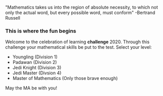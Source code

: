 "Mathematics takes us into the region of absolute necessity, to which not only the actual word, but every possible word, must conform" -Bertrand Russell 

### This is where the fun begins 
Welcome to the celebration of learning **challenge** 2020. Through this challenge your mathematical skills be put to the test.  Select your level: 

* Youngling (Division 1)
* Padawan (Division 2) 
* Jedi Knight (Division 3) 
* Jedi Master (Divsion 4) 
* Master of Mathematics (Only those brave enough) 

May the MA be with you! 


